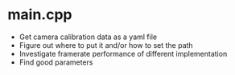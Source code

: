 # main.cpp
* Get camera calibration data as a yaml file
* Figure out where to put it and/or how to set the path
* Investigate framerate performance of different implementation
* Find good parameters
